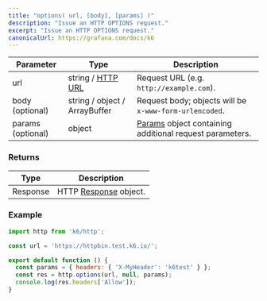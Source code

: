 ```yaml
---
title: "options( url, [body], [params] )"
description: "Issue an HTTP OPTIONS request."
excerpt: "Issue an HTTP OPTIONS request."
canonicalUrl: https://grafana.com/docs/k6
---
```


| Parameter         | Type                          | Description                                                                                           |
| ----------------- | ----------------------------- | ----------------------------------------------------------------------------------------------------- |
| url               | string / [HTTP URL](/javascript-api/k6-http/urlurl#returns)                    | Request URL (e.g. `http://example.com`).                                                              |
| body (optional)   | string / object / ArrayBuffer | Request body; objects will be `x-www-form-urlencoded`.                                                |
| params (optional) | object                        | [Params](/javascript-api/k6-http/params) object containing additional request parameters.             |


### Returns

| Type     | Description                                                           |
| -------- | --------------------------------------------------------------------- |
| Response | HTTP [Response](/javascript-api/k6-http/response) object. |


### Example

<CodeGroup labels={[], lineNumbers=[true]}>

```javascript
import http from 'k6/http';

const url = 'https://httpbin.test.k6.io/';

export default function () {
  const params = { headers: { 'X-MyHeader': 'k6test' } };
  const res = http.options(url, null, params);
  console.log(res.headers['Allow']);
}
```

</CodeGroup>

